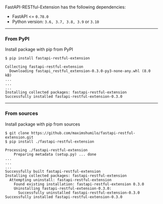 FastAPI-RESTful-Extension has the following dependencies:

- FastAPI <= `0.78.0`
- Python version: `3.6, 3.7, 3.8, 3.9` or `3.10`

---

### From PyPI
Install package with pip from PyPI

```console
$ pip install fastapi-restful-extension

Collecting fastapi-restful-extension
  Downloading fastapi_restful_extension-0.3.0-py3-none-any.whl (8.0 kB)
...
...
...
Installing collected packages: fastapi-restful-extension
Successfully installed fastapi-restful-extension-0.3.0
```

---

### From sources
Install package with pip from sources

```console
$ git clone https://github.com/maximshumilo/fastapi-restful-extension.git
$ pip install ./fastapi-restful-extension

Processing ./fastapi-restful-extension
    Preparing metadata (setup.py) ... done
...
...
...
Successfully built fastapi-restful-extension
Installing collected packages: fastapi-restful-extension
  Attempting uninstall: fastapi-restful-extension
    Found existing installation: fastapi-restful-extension 0.3.0
    Uninstalling fastapi-restful-extension-0.3.0:
      Successfully uninstalled fastapi-restful-extension-0.3.0
Successfully installed fastapi-restful-extension-0.3.0
```